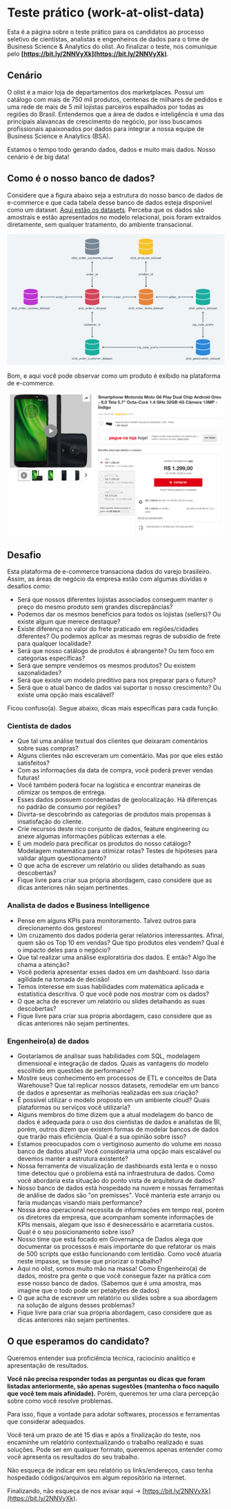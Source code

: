 # Teste prático (work-at-olist-data)

Esta é a página sobre o teste prático para os candidatos ao processo seletivo de cientistas, analistas e engenheiros de dados para o time de Business Science & Analytics do olist. Ao finalizar o teste, nos comunique pelo **[https://bit.ly/2NNVyXk](https://bit.ly/2NNVyXk)**.

## Cenário

O olist é a maior loja de departamentos dos marketplaces. Possui um catálogo com mais de 750 mil produtos, centenas de milhares de pedidos e uma rede de mais de 5 mil lojistas parceiros espalhados por todas as regiões do Brasil. Entendemos que a área de dados e inteligência é uma das principais alavancas de crescimento do negócio, por isso buscamos profissionais apaixonados por dados para integrar a nossa equipe de Business Science e Analytics (BSA).

Estamos o tempo todo gerando dados, dados e muito mais dados. Nosso cenário é de big data!

## Como é o nosso banco de dados?

Considere que a figura abaixo seja a estrutura do nosso banco de dados de e-commerce e que cada tabela desse banco de dados esteja disponível como um dataset. [Aqui estão os datasets](/datasets). Perceba que os dados são amostrais e estão apresentados no modelo relacional, pois foram extraídos diretamente, sem qualquer tratamento,  do ambiente transacional.

![Estrutura do Banco de Dados](images/schema.png)

Bom, e aqui você pode observar como um produto é exibido na plataforma de e-commerce.

![Exemplo de produto exibido na plataforma](images/example.png)

## Desafio

Esta plataforma de e-commerce transaciona dados do varejo brasileiro. Assim, as áreas de negócio da empresa estão com algumas dúvidas e desafios como:

* Será que nossos diferentes lojistas associados conseguem manter o preço do mesmo produto sem grandes discrepâncias?
* Podemos dar os mesmos benefícios para todos os lojistas (sellers)? Ou existe algum que merece destaque?
* Existe diferença no valor do frete praticado em regiões/cidades diferentes? Ou podemos aplicar as mesmas regras de subsídio de frete para qualquer localidade?
* Será que nosso catálogo de produtos é abrangente? Ou tem foco em categorias específicas?
* Será que sempre vendemos os mesmos produtos? Ou existem sazonalidades?
* Será que existe um modelo preditivo para nos preparar para o futuro?
* Será que o atual banco de dados vai suportar o nosso crescimento? Ou existe uma opção mais escalável?

Ficou confuso(a). Segue abaixo, dicas mais específicas para cada função.

### Cientista de dados
* Que tal uma análise textual dos clientes que deixaram comentários sobre suas compras? 
* Alguns clientes não escreveram um comentário. Mas por que eles estão satisfeitos?
* Com as informações da data de compra, você poderá prever vendas futuras!
* Você também poderá focar na logística e encontrar maneiras de otimizar os tempos de entrega.
* Esses dados possuem coordenadas de geolocalização. Há diferenças no padrão de consumo por regiões?
* Divirta-se descobrindo as categorias de produtos mais propensas à insatisfação do cliente.
* Crie recursos deste rico conjunto de dados, feature engineering ou anexe algumas informações públicas externas a ele.
* E um modelo para precificar os produtos do nosso catálogo? Modelagem matemática para otimizar rotas? Testes de hipóteses para validar algum questionamento?
* O que acha de escrever um relatório ou slides detalhando as suas descobertas?
* Fique livre para criar sua própria abordagem, caso considere que as dicas anteriores não sejam pertinentes.

### Analista de dados e Business Intelligence
* Pense em alguns KPIs para monitoramento. Talvez outros para direcionamento dos gestores! 
* Um cruzamento dos dados poderia gerar relatórios interessantes. Afinal, quem são os Top 10 em vendas? Que tipo produtos eles vendem? Qual é o impacto deles para o negócio?
* Que tal realizar uma análise exploratória dos dados. E então? Algo lhe chama a atenção?
* Você poderia apresentar esses dados em um dashboard. Isso daria agilidade na tomada de decisão!
* Temos interesse em suas habilidades com matemática aplicada e estatística descritiva. O que você pode nos mostrar com os dados?
* O que acha de escrever um relatório ou slides detalhando as suas descobertas?
* Fique livre para criar sua própria abordagem, caso considere que as dicas anteriores não sejam pertinentes.

### Engenheiro(a) de dados
* Gostaríamos de analisar suas habilidades com SQL, modelagem dimensional e integração de dados. Quais as vantagens do modelo escolhido em questões de performance?
* Mostre seus conhecimento em processos de ETL e conceitos de Data Warehouse? Que tal replicar nossos datasets, remodelar em um banco de dados e apresentar as melhorias realizadas em sua criação?
* É possível utilizar o modelo proposto em um ambiente cloud? Quais plataformas ou serviços você utilizaria?
* Alguns membros do time dizem que a atual modelagem do banco de dados é adequada para o uso dos cientistas de dados e analistas de BI, porém, outros dizem que existem formas de modelar bancos de dados que trarão mais eficiência. Qual é a sua opinião sobre isso?
* Estamos preocupados com o vertiginoso aumento do volume em nosso banco de dados atual? Você consideraria uma opção mais escalável ou devemos manter a estrutura existente?
* Nossa ferramenta de visualização de dashboards está lenta e o nosso time detectou que o problema está na infraestrutura de dados. Como você abordaria esta situação do ponto vista de arquitetura de dados?
* Nosso banco de dados está hospedado na nuvem e nossas ferramentas de análise de dados são "on premisses". Você manteria este arranjo ou faria mudanças visando mais performance?
* Nossa área operacional necessita de informações em tempo real, porém os diretores da empresa, que acompanham somente informações de KPIs mensais, alegam que isso é desnecessário e acarretaria custos. Qual é o seu posicionamento sobre isso?
* Nosso time que está focado em Governança de Dados alega que documentar os processos é mais importante do que refatorar os mais de 500 scripts que estão funcionando com lentidão. Como você atuaria neste impasse, se tivesse que priorizar o trabalho?
* Aqui no olist, somos muito mão na massa! Como Engenheiro(a) de dados, mostre pra gente o que você consegue fazer na prática com esse nosso banco de dados. (Sabemos que é uma amostra, mas imagine que o todo pode ser  petabytes de dados)
* O que acha de escrever um relatório ou slides sobre a sua abordagem na solução de alguns desses problemas?
* Fique livre para criar sua própria abordagem, caso considere que as dicas anteriores não sejam pertinentes.

## O que esperamos do candidato?

Queremos entender sua proficiência técnica, raciocínio analítico e apresentação de resultados.

**Você não precisa responder todas as perguntas ou dicas que foram listadas anteriormente, são apenas sugestões (mantenha o foco naquilo que você tem mais afinidade).** Porém, queremos ter uma clara percepção sobre como você resolve problemas.

Para isso, fique a vontade para adotar softwares, processos e ferramentas que considerar adequados.

Você terá um prazo de até 15 dias e após a finalização do teste, nos encaminhe um relatório contextualizando o  trabalho realizado e suas soluções. Pode ser em qualquer formato, queremos apenas entender como você apresenta os resultados do seu trabalho.

Não esqueça de indicar em seu relatório os links/endereços, caso tenha hospedado códigos/arquivos em algum repositório na internet.

Finalizando, não esqueça de nos avisar aqui -> [https://bit.ly/2NNVyXk](https://bit.ly/2NNVyXk).
